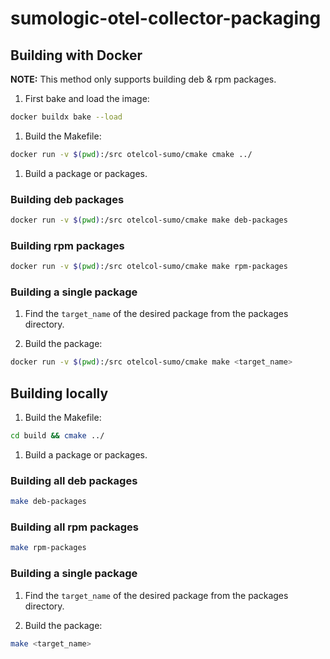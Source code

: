 # sumologic-otel-collector-packaging

## Building with Docker

**NOTE:** This method only supports building deb & rpm packages.

1. First bake and load the image:

  ``` sh
  docker buildx bake --load
  ```

1. Build the Makefile:

  ```sh
  docker run -v $(pwd):/src otelcol-sumo/cmake cmake ../
  ```

1. Build a package or packages.

### Building deb packages

```sh
docker run -v $(pwd):/src otelcol-sumo/cmake make deb-packages
```

### Building rpm packages

```sh
docker run -v $(pwd):/src otelcol-sumo/cmake make rpm-packages
```

### Building a single package

1. Find the `target_name` of the desired package from the packages directory.

1. Build the package:

  ``` sh
  docker run -v $(pwd):/src otelcol-sumo/cmake make <target_name>
  ```

## Building locally

1. Build the Makefile:

``` sh
cd build && cmake ../
```

1. Build a package or packages.

### Building all deb packages

``` sh
make deb-packages
```

### Building all rpm packages

``` sh
make rpm-packages
```

### Building a single package

1. Find the `target_name` of the desired package from the packages directory.

1. Build the package:

  ``` sh
  make <target_name>
  ```
